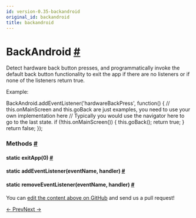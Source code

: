 ```yaml
---
id: version-0.35-backandroid
original_id: backandroid
title: backandroid
---
```

<a id="content"></a><h1><a class="anchor" name="backandroid"></a>BackAndroid <a class="hash-link" href="docs/backandroid.html#backandroid">#</a></h1><div><div><p>Detect hardware back button presses, and programmatically invoke the default back button
functionality to exit the app if there are no listeners or if none of the listeners return true.</p><p>Example:</p><div class="prism language-javascript">BackAndroid<span class="token punctuation">.</span><span class="token function">addEventListener<span class="token punctuation">(</span></span><span class="token string">'hardwareBackPress'</span><span class="token punctuation">,</span> <span class="token keyword">function</span><span class="token punctuation">(</span><span class="token punctuation">)</span> <span class="token punctuation">{</span>
<span class="token comment" spellcheck="true"> // this.onMainScreen and this.goBack are just examples, you need to use your own implementation here
</span><span class="token comment" spellcheck="true"> // Typically you would use the navigator here to go to the last state.
</span>
 <span class="token keyword">if</span> <span class="token punctuation">(</span><span class="token operator">!</span><span class="token keyword">this</span><span class="token punctuation">.</span><span class="token function">onMainScreen<span class="token punctuation">(</span></span><span class="token punctuation">)</span><span class="token punctuation">)</span> <span class="token punctuation">{</span>
   <span class="token keyword">this</span><span class="token punctuation">.</span><span class="token function">goBack<span class="token punctuation">(</span></span><span class="token punctuation">)</span><span class="token punctuation">;</span>
   <span class="token keyword">return</span> <span class="token boolean">true</span><span class="token punctuation">;</span>
 <span class="token punctuation">}</span>
 <span class="token keyword">return</span> <span class="token boolean">false</span><span class="token punctuation">;</span>
<span class="token punctuation">}</span><span class="token punctuation">)</span><span class="token punctuation">;</span></div></div><span><h3><a class="anchor" name="methods"></a>Methods <a class="hash-link" href="docs/backandroid.html#methods">#</a></h3><div class="props"><div class="prop"><h4 class="methodTitle"><a class="anchor" name="exitapp"></a><span class="methodType">static </span>exitApp<span class="methodType">(0)</span> <a class="hash-link" href="docs/backandroid.html#exitapp">#</a></h4></div><div class="prop"><h4 class="methodTitle"><a class="anchor" name="addeventlistener"></a><span class="methodType">static </span>addEventListener<span class="methodType">(eventName, handler)</span> <a class="hash-link" href="docs/backandroid.html#addeventlistener">#</a></h4></div><div class="prop"><h4 class="methodTitle"><a class="anchor" name="removeeventlistener"></a><span class="methodType">static </span>removeEventListener<span class="methodType">(eventName, handler)</span> <a class="hash-link" href="docs/backandroid.html#removeeventlistener">#</a></h4></div></div></span></div><p class="edit-page-block">You can <a target="_blank" href="https://github.com/facebook/react-native/blob/master/Libraries/Utilities/BackAndroid.android.js">edit the content above on GitHub</a> and send us a pull request!</p><div class="docs-prevnext"><a class="docs-prev" href="docs/asyncstorage.html#content">← Prev</a><a class="docs-next" href="docs/cameraroll.html#content">Next →</a></div>